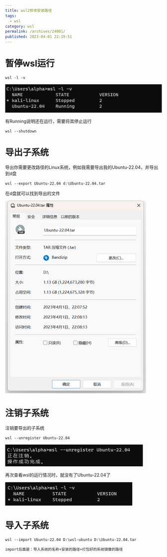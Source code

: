 ```yaml
---
title: wsl2修改安装路径
tags: 
  - wsl
category: wsl
permalink: /archives/24001/
published: 2023-04-01 22:19:51
---
```

# 暂停wsl运行

```shell
wsl -l -v
```

![img](./images/1680358141230-07d18df0-c441-43d1-9951-9fe56b4663d3.png)

有Running说明还在运行，需要将其停止运行

```shell
wsl --shutdown
```

# 导出子系统

导出你需要更改路径的Linux系统，例如我需要导出我的Ubuntu-22.04，并导出到d盘

```shell
wsl --export Ubuntu-22.04 d:\Ubuntu-22.04.tar
```

在d盘就可以找到导出的文件

![img](./images/1680358361458-bf62477b-e191-4270-af71-d678d58e7209.png)

# 注销子系统

注销要导出的子系统

```shell
wsl --unregister Ubuntu-22.04
```

![img](./images/1680358448132-bd7d062d-9df2-4212-a89c-69ab04cbf966.png)

再次查看wsl的运行情况时，就没有了Ubuntu-22.04了

![img](./images/1680358519243-2dfec0eb-623c-47de-84b6-5b4863756fb6.png)

# 导入子系统

```shell
wsl --import Ubuntu-22.04 D:\wsl-ubuntu D:\Ubuntu-22.04.tar
```

`import后面是：导入系统的名称+安装的路径+打包好的系统镜像的路径`
